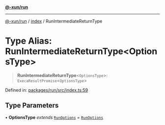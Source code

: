 [**@-xun/run**](../../README.md)

***

[@-xun/run](../../README.md) / [index](../README.md) / RunIntermediateReturnType

# Type Alias: RunIntermediateReturnType\<OptionsType\>

> **RunIntermediateReturnType**\<`OptionsType`\>: `ExecaResultPromise`\<`OptionsType`\>

Defined in: [packages/run/src/index.ts:59](https://github.com/Xunnamius/exec-utils/blob/99f80c9423153055098aa3bf7b6f903f3ee1b65f/packages/run/src/index.ts#L59)

## Type Parameters

• **OptionsType** *extends* [`RunOptions`](RunOptions.md) = [`RunOptions`](RunOptions.md)
